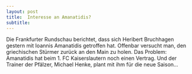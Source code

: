 ```yaml
---
layout: post
title:  Interesse an Amanatidis?
subtitle:  
---
```


Die Frankfurter Rundschau berichtet, dass sich Heribert Bruchhagen gestern mit Ioannis Amanatidis getroffen hat. Offenbar versucht man, den griechischen Stürmer zurück an den Main zu holen. Das Problem: Amanatidis hat beim 1. FC Kaiserslautern noch einen Vertrag. Und der Trainer der Pfälzer, Michael Henke, plant mit ihm für die neue Saison...


